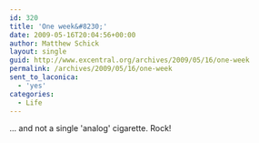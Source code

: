 ```yaml
---
id: 320
title: 'One week&#8230;'
date: 2009-05-16T20:04:56+00:00
author: Matthew Schick
layout: single
guid: http://www.excentral.org/archives/2009/05/16/one-week
permalink: /archives/2009/05/16/one-week
sent_to_laconica:
  - 'yes'
categories:
  - Life
---
```

... and not a single 'analog' cigarette.  Rock!